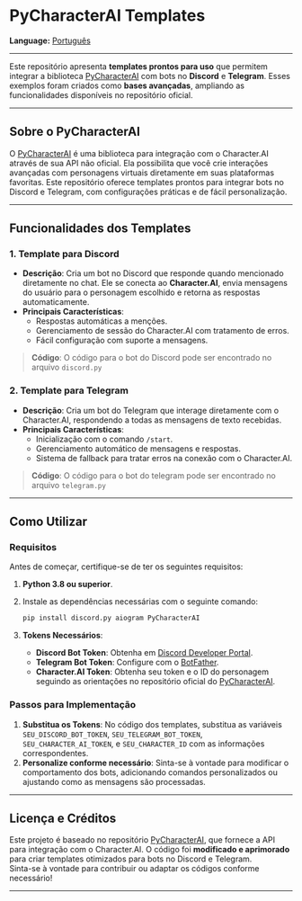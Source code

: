# **PyCharacterAI Templates**  


**Language:** [Português](#portuguese)

---

Este repositório apresenta **templates prontos para uso** que permitem integrar a biblioteca [PyCharacterAI](https://github.com/Xtr4F/PyCharacterAI) com bots no **Discord** e **Telegram**. Esses exemplos foram criados como **bases avançadas**, ampliando as funcionalidades disponíveis no repositório oficial.  

---

## **Sobre o PyCharacterAI**  
O [PyCharacterAI](https://github.com/Xtr4F/PyCharacterAI) é uma biblioteca para integração com o Character.AI através de sua API não oficial. Ela possibilita que você crie interações avançadas com personagens virtuais diretamente em suas plataformas favoritas. Este repositório oferece templates prontos para integrar bots no Discord e Telegram, com configurações práticas e de fácil personalização.  

---

## **Funcionalidades dos Templates**  

### **1. Template para Discord**
- **Descrição**: Cria um bot no Discord que responde quando mencionado diretamente no chat. Ele se conecta ao **Character.AI**, envia mensagens do usuário para o personagem escolhido e retorna as respostas automaticamente.
- **Principais Características**:
  - Respostas automáticas a menções.
  - Gerenciamento de sessão do Character.AI com tratamento de erros.
  - Fácil configuração com suporte a mensagens.
  
> **Código**: O código para o bot do Discord pode ser encontrado no arquivo `discord.py`  

### **2. Template para Telegram**
- **Descrição**: Cria um bot do Telegram que interage diretamente com o Character.AI, respondendo a todas as mensagens de texto recebidas.
- **Principais Características**:
  - Inicialização com o comando `/start`.
  - Gerenciamento automático de mensagens e respostas.
  - Sistema de fallback para tratar erros na conexão com o Character.AI.
  
> **Código**: O código para o bot do telegram pode ser encontrado no arquivo `telegram.py`  

---

## **Como Utilizar**

### **Requisitos**  
Antes de começar, certifique-se de ter os seguintes requisitos:
1. **Python 3.8 ou superior**.
2. Instale as dependências necessárias com o seguinte comando:
    ```bash
    pip install discord.py aiogram PyCharacterAI
    ```

3. **Tokens Necessários**:
    - **Discord Bot Token**: Obtenha em [Discord Developer Portal](https://discord.com/developers/applications).
    - **Telegram Bot Token**: Configure com o [BotFather](https://core.telegram.org/bots).
    - **Character.AI Token**: Obtenha seu token e o ID do personagem seguindo as orientações no repositório oficial do [PyCharacterAI](https://github.com/Xtr4F/PyCharacterAI).

### **Passos para Implementação**  
1. **Substitua os Tokens**: No código dos templates, substitua as variáveis `SEU_DISCORD_BOT_TOKEN`, `SEU_TELEGRAM_BOT_TOKEN`, `SEU_CHARACTER_AI_TOKEN`, e `SEU_CHARACTER_ID` com as informações correspondentes.
2. **Personalize conforme necessário**: Sinta-se à vontade para modificar o comportamento dos bots, adicionando comandos personalizados ou ajustando como as mensagens são processadas.

---

## **Licença e Créditos**  
Este projeto é baseado no repositório [PyCharacterAI](https://github.com/Xtr4F/PyCharacterAI), que fornece a API para integração com o Character.AI. O código foi **modificado e aprimorado** para criar templates otimizados para bots no Discord e Telegram.  
Sinta-se à vontade para contribuir ou adaptar os códigos conforme necessário!  

---
